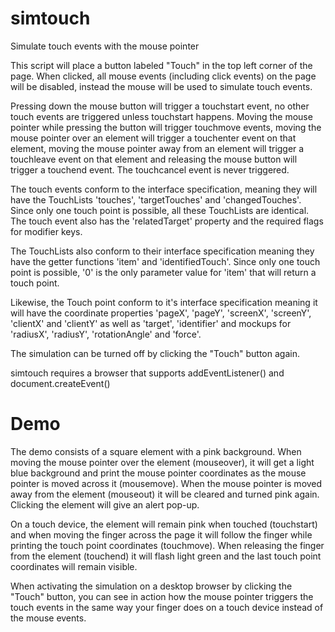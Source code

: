 simtouch
========

Simulate touch events with the mouse pointer

This script will place a button labeled "Touch" in the top left corner of the page. When clicked, all mouse events (including click events) on the page will be disabled, instead the mouse will be used to simulate touch events.

Pressing down the mouse button will trigger a touchstart event, no other touch events are triggered unless touchstart happens. Moving the mouse pointer while pressing the button will trigger touchmove events, moving the mouse pointer over an element will trigger a touchenter event on that element, moving the mouse pointer away from an element will trigger a touchleave event on that element and releasing the mouse button will trigger a touchend event. The touchcancel event is never triggered.

The touch events conform to the interface specification, meaning they will have the TouchLists 'touches', 'targetTouches' and 'changedTouches'. Since only one touch point is possible, all these TouchLists are identical. The touch event also has the 'relatedTarget' property and the required flags for modifier keys.

The TouchLists also conform to their interface specification meaning they have the getter functions 'item' and 'identifiedTouch'. Since only one touch point is possible, '0' is the only parameter value for 'item' that will return a touch point.

Likewise, the Touch point conform to it's interface specification meaning it will have the coordinate properties 'pageX', 'pageY', 'screenX', 'screenY', 'clientX' and 'clientY' as well as 'target', 'identifier' and mockups for 'radiusX', 'radiusY', 'rotationAngle' and 'force'.


The simulation can be turned off by clicking the "Touch" button again.

simtouch requires a browser that supports addEventListener() and document.createEvent()


Demo
====

The demo consists of a square element with a pink background. When moving the mouse pointer over the element (mouseover), it will get a light blue background and print the mouse pointer coordinates as the mouse pointer is moved across it (mousemove). When the mouse pointer is moved away from the element (mouseout) it will be cleared and turned pink again. Clicking the element will give an alert pop-up.

On a touch device, the element will remain pink when touched (touchstart) and when moving the finger across the page it will follow the finger while printing the touch point coordinates (touchmove). When releasing the finger from the element (touchend) it will flash light green and the last touch point coordinates will remain visible.

When activating the simulation on a desktop browser by clicking the "Touch" button, you can see in action how the mouse pointer triggers the touch events in the same way your finger does on a touch device instead of the mouse events.
